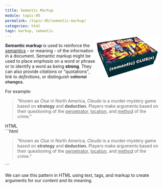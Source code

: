 ```yaml
---
title: Semantic Markup
module: topic-05
permalink: /topic-05/semantic-markup/
categories: html
tags: markup, semantic
---
```


<div class="divider-heading"></div>

<div class="container-row">
  <img src="../img/clue-box.png" alt="image of Cluedo boardgame" style="float: right; width: 200px; margin: -20px 5px 5px 5px;" />
  <p><b>Semantic markup</b> is used to reinforce the <a href="https://en.wikipedia.org/wiki/Semantics" taget="_blank">semantics</a> - or meaning - of the information in a document. Semantic markup might be used to place <em>emphasis</em> on a word or phrase or to identify a word as being <strong>strong</strong>. They can also provide <cite>citations</cite> or <q>quotations</q>, link to <dfn title="a statement of the exact meaning of a word">definitions</dfn>, or distinguish <del>editorial changes</del>.</p>
</div>

<p>For example:</p>

<blockquote>“Known as <cite>Clue</cite> in North America, <cite>Cleudo</cite> is a murder-mystery game based on <b>strategy</b> and <b>deduction.</b> Players make arguments based on their questioning of the <u>perpetrator</u>, <u>location</u>, and <u>method</u> of the crime.”</blockquote>


<div class="code-heading">
  <span class="html">HTML</span>
</div>
```html
<blockquote>“Known as <cite>Clue</cite> in North America, <cite>Cleudo</cite> is a murder-mystery game based on <b>strategy</b> and <b>deduction.</b> Players make arguments based on their questioning of the <u>perpetrator</u>, <u>location</u>, and <u>method</u> of the crime.”</blockquote>
```


We can use this pattern in HTML using text, tags, and markup to create arguments for our content and its meaning.
